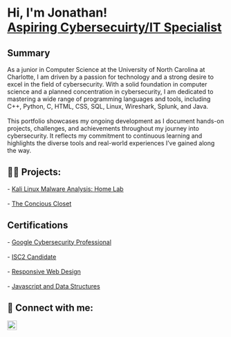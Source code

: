 <h1>Hi, I'm Jonathan! <br/><a href="https://github.com/jtlutabingwa"> Aspiring Cybersecuirty/IT Specialist</a> </h1>

<h2>Summary</h2>
As a junior in Computer Science at the University of North Carolina at Charlotte, I am driven by a passion for technology and a strong desire to excel in the field of cybersecurity. With a solid foundation in computer science and a planned concentration in cybersecurity, I am dedicated to mastering a wide range of programming languages and tools, including C++, Python, C, HTML, CSS, SQL, Linux, Wireshark, Splunk, and Java.
<br>
<br>
This portfolio showcases my ongoing development as I document hands-on projects, challenges, and achievements throughout my journey into cybersecurity. It reflects my commitment to continuous learning and highlights the diverse tools and real-world experiences I’ve gained along the way.

<h2>👨‍💻 Projects:</h2>
- <a href="https://github.com/jtlutabingwa/Kali-Linux-Malware-Analysis">Kali Linux Malware Analysis: Home Lab</a>
<br>
<br>
- <a href="https://jtlutabingwa.github.io/itis3135/project/">The Concious Closet</a>



<h2>Certifications</h2>
- <a href="https://www.credly.com/earner/earned/badge/1be54bd8-4849-4ac2-943d-efbb12029b94">Google Cybersecurity Professional</a>
<br>
<br>
- <a href="https://www.credly.com/badges/3148feab-b17a-49ef-8cae-653396f35fb2/linked_in_profile">ISC2 Candidate</a>
<br>
<br>
- <a href="https://freecodecamp.org/certification/jonathanlutabingwa/responsive-web-design">Responsive Web Design</a>
<br>
<br>
- <a href="https://freecodecamp.org/certification/jonathanlutabingwa/javascript-algorithms-and-data-structures-v8">Javascript and Data Structures</a>

<h2> 🤳 Connect with me:</h2>
<a href="https://www.linkedin.com/in/jonathan-lutabingwa/"> <img align="left" href="https://www.linkedin.com/in/jonathan-lutabingwa/" alt="JonathanLutabingwa | LinkedIn" width="22px"  src="https://cdn.jsdelivr.net/npm/simple-icons@v3/icons/linkedin.svg"/> </a>

<!--
**jtlutabingwa/jtlutabingwa** is a ✨ _special_ ✨ repository because its `README.md` (this file) appears on your GitHub profile.

Here are some ideas to get you started:

- 🔭 I’m currently working on ...
- 🌱 I’m currently learning ...
- 👯 I’m looking to collaborate on ...
- 🤔 I’m looking for help with ...
- 💬 Ask me about ...
- 📫 How to reach me: ...
- 😄 Pronouns: ...
- ⚡ Fun fact: ...
-->
